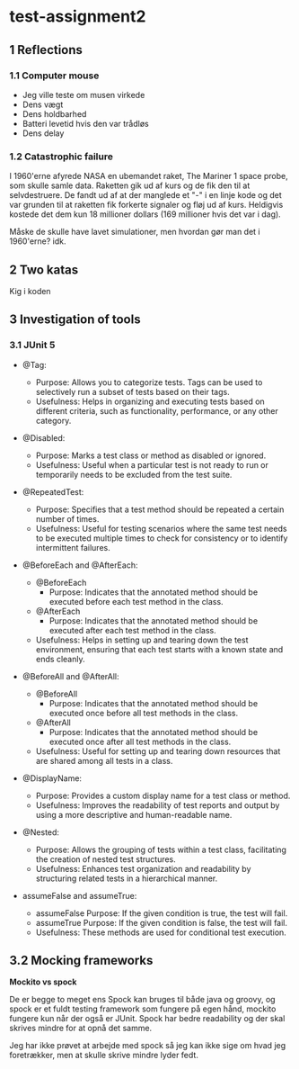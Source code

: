 # test-assignment2

## 1 Reflections
### 1.1 Computer mouse
- Jeg ville teste om musen virkede
- Dens vægt
- Dens holdbarhed
- Batteri levetid hvis den var trådløs
- Dens delay

### 1.2 Catastrophic failure
I 1960'erne afyrede NASA en ubemandet raket, The Mariner 1 space probe, som skulle samle data. Raketten gik ud af kurs og de fik den til at selvdestruere. De fandt ud af at der manglede et "-" i en linje kode og det var grunden til at raketten fik forkerte signaler og fløj ud af kurs. Heldigvis kostede det dem kun 18 millioner dollars (169 millioner hvis det var i dag).

Måske de skulle have lavet simulationer, men hvordan gør man det i 1960'erne? idk.

## 2 Two katas
Kig i koden

## 3 Investigation of tools
### 3.1 JUnit 5
- @Tag:
  - Purpose: Allows you to categorize tests. Tags can be used to selectively run a subset of tests based on their tags.
  - Usefulness: Helps in organizing and executing tests based on different criteria, such as functionality, performance, or any other category.

- @Disabled:
  - Purpose: Marks a test class or method as disabled or ignored.
  - Usefulness: Useful when a particular test is not ready to run or temporarily needs to be excluded from the test suite.

- @RepeatedTest:
  - Purpose: Specifies that a test method should be repeated a certain number of times.
  - Usefulness: Useful for testing scenarios where the same test needs to be executed multiple times to check for consistency or to identify intermittent failures.

- @BeforeEach and @AfterEach:
  - @BeforeEach
    - Purpose: Indicates that the annotated method should be executed before each test method in the class.
  - @AfterEach
    - Purpose: Indicates that the annotated method should be executed after each test method in the class.
  - Usefulness: Helps in setting up and tearing down the test environment, ensuring that each test starts with a known state and ends cleanly.

- @BeforeAll and @AfterAll:
  - @BeforeAll
    - Purpose: Indicates that the annotated method should be executed once before all test methods in the class.
  - @AfterAll
    - Purpose: Indicates that the annotated method should be executed once after all test methods in the class.
  - Usefulness: Useful for setting up and tearing down resources that are shared among all tests in a class.

- @DisplayName:
  - Purpose: Provides a custom display name for a test class or method.
  - Usefulness: Improves the readability of test reports and output by using a more descriptive and human-readable name.

- @Nested:
  - Purpose: Allows the grouping of tests within a test class, facilitating the creation of nested test structures.
  - Usefulness: Enhances test organization and readability by structuring related tests in a hierarchical manner.

- assumeFalse and assumeTrue:
  - assumeFalse Purpose: If the given condition is true, the test will fail.
  - assumeTrue Purpose: If the given condition is false, the test will fail.
  - Usefulness: These methods are used for conditional test execution.

## 3.2 Mocking frameworks
**Mockito vs spock**

De er begge to meget ens
Spock kan bruges til både java og groovy, og spock er et fuldt testing framework som fungere på egen hånd, mockito fungere kun når der også er JUnit.
Spock har bedre readability og der skal skrives mindre for at opnå det samme.

Jeg har ikke prøvet at arbejde med spock så jeg kan ikke sige om hvad jeg foretrækker, men at skulle skrive mindre lyder fedt.

